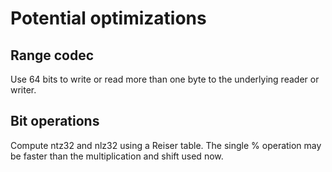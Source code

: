 # Potential optimizations

## Range codec

Use 64 bits to write or read more than one byte to the underlying reader
or writer.

## Bit operations

Compute ntz32 and nlz32 using a Reiser table. The single % operation may
be faster than the multiplication and shift used now.
